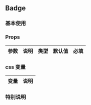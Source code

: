 ## Badge

### 基本使用

<code src="../demo/badge/badge1.tsx"></code>

### Props

| 参数 | 说明 | 类型 | 默认值 | 必填 |
| ---- | ---- | ---- | ------ | ---- |


### css 变量

| 变量 | 说明 |
| ---- | ---- |


### 特别说明
